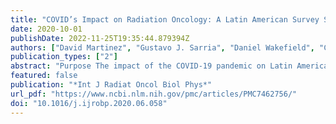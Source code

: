 ```yaml
---
title: "COVID’s Impact on Radiation Oncology: A Latin American Survey Study"
date: 2020-10-01
publishDate: 2022-11-25T19:35:44.879394Z
authors: ["David Martinez", "Gustavo J. Sarria", "Daniel Wakefield", "Claudio Flores", "Sameeksha Malhotra", "Benjamin Li", "Michael Ehmann", "David L. Schwartz", "Gustavo R. Sarria"]
publication_types: ["2"]
abstract: "Purpose The impact of the COVID-19 pandemic on Latin American radiation therapy services has not yet been widely assessed. In comparison to centers in Europe or the United States, the scarcity of data on these terms might impair design of adequate measures to ameliorate the pandemic’s potential damage. The first survey-based analysis revealing regional information is herein presented.  Methods and Materials From May 6 to May 30, 2020, the American Society for Radiation Oncology’s COVID-19 Survey was distributed across Latin America with support of the local national radiation therapy societies. Twenty-six items, including facility demographic and financial characteristics, personnel and patient features, current and expected impact of the pandemic, and research perspectives, were included in the questionnaire.  Results Complete responses were obtained from 115 (50%) of 229 practices across 15 countries. Only 2.6% of centers closed during the pandemic. A median of 4 radiation oncologists (1-27) and 9 (1-100) radiation therapists were reported per center. The median number of new patients treated in 2019 was 600 (24-6200). A median 8% (1%-90%) decrease in patient volume was reported, with a median of 53 patients (1-490) remaining under treatment. Estimated revenue reduction was 20% or more in 53% of cases. Shortage of personal protective equipment was reported in 51.3% of centers, and 27% reported personnel shortage due to COVID-19. Reported delays in treatment for low-risk entities included early stage breast cancer (42.6%), low-risk status prostate cancer (67%), and nonmalignant conditions (42.6%). Treatment of COVID-19 patients at designated treatment times and differentiated bunkers were reported in 22.6% and 10.4% of centers, respectively. Telehealth initiatives have been started in 64.3% of facilities to date for on-treatment (29.6%) and posttreatment (34.8%) patients.  Conclusions Regional information regarding COVID-19 pandemic in Latin America may help elucidate suitable intervention strategies for personnel and patients. Follow-up surveys will be performed to provide dynamic monitoring the pandemic’s impact on radiation therapy services and adoption of ameliorating measures."
featured: false
publication: "*Int J Radiat Oncol Biol Phys*"
url_pdf: "https://www.ncbi.nlm.nih.gov/pmc/articles/PMC7462756/"
doi: "10.1016/j.ijrobp.2020.06.058"
---
```


